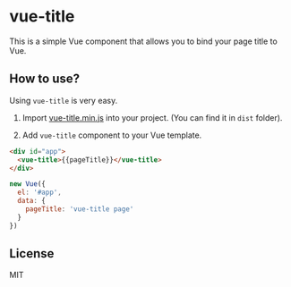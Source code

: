 # vue-title

This is a simple Vue component that allows you to bind your page title to Vue.

## How to use?

Using `vue-title` is very easy.

1) Import [vue-title.min.js](https://raw.githubusercontent.com/ikbelkirasan/vue-title/master/dist/vue-title.min.js) into your project. (You can find it in `dist` folder).


2) Add `vue-title` component to your Vue template.

```html
<div id="app">
  <vue-title>{{pageTitle}}</vue-title>
</div>
```

```javascript
new Vue({
  el: '#app',
  data: {
    pageTitle: 'vue-title page'
  }
})
```

## License 
MIT

